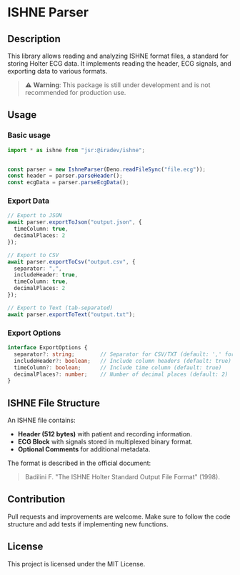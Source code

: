 # ISHNE Parser

## Description
This library allows reading and analyzing ISHNE format files, a standard for storing Holter ECG data. It implements reading the header, ECG signals, and exporting data to various formats.

> ⚠️ **Warning**: This package is still under development and is not recommended for production use.

## Usage

### Basic usage
```ts
import * as ishne from "jsr:@iradev/ishne";


const parser = new IshneParser(Deno.readFileSync("file.ecg"));
const header = parser.parseHeader();
const ecgData = parser.parseEcgData();
```

### Export Data
```ts
// Export to JSON
await parser.exportToJson("output.json", {
  timeColumn: true,
  decimalPlaces: 2
});

// Export to CSV
await parser.exportToCsv("output.csv", {
  separator: ",",
  includeHeader: true,
  timeColumn: true,
  decimalPlaces: 2
});

// Export to Text (tab-separated)
await parser.exportToText("output.txt");
```

### Export Options
```ts
interface ExportOptions {
  separator?: string;        // Separator for CSV/TXT (default: ',' for CSV, '\t' for TXT)
  includeHeader?: boolean;   // Include column headers (default: true)
  timeColumn?: boolean;      // Include time column (default: true)
  decimalPlaces?: number;    // Number of decimal places (default: 2)
}
```

## ISHNE File Structure

An ISHNE file contains:
- **Header (512 bytes)** with patient and recording information.
- **ECG Block** with signals stored in multiplexed binary format.
- **Optional Comments** for additional metadata.

The format is described in the official document:
> Badilini F. "The ISHNE Holter Standard Output File Format" (1998).

## Contribution
Pull requests and improvements are welcome. Make sure to follow the code structure and add tests if implementing new functions.

## License
This project is licensed under the MIT License.
